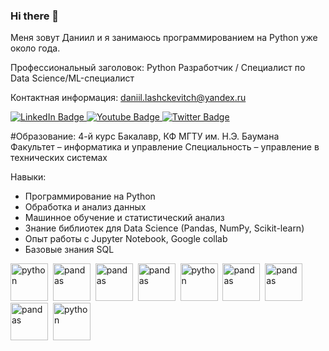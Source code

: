 ### Hi there 👋
Меня зовут Даниил и я занимаюсь программированием на Python уже около года.

Профессиональный заголовок: Python Разработчик / Специалист по Data Science/ML-специалист

Контактная информация: daniil.lashckevitch@yandex.ru
<div id="badges">
  <a href="https://t.me/Daniil_5t4Rt">
    <img src="https://img.shields.io/badge/Telegram-blue?logo=telegram&logoColor=white&style=for-the-badge" alt="LinkedIn Badge"/>
  </a>
  <a href="https://api.whatsapp.com/send?phone=79623724292">
    <img src="https://img.shields.io/badge/WhatsApp-bgreen?logo=whatsapp&logoColor=white&style=for-the-badge" alt="Youtube Badge"/>
  </a>
  <a href="your-twitter-URL">
    <img src="https://img.shields.io/badge/ВКонтакте-blue?logo=vk&logoColor=white&style=for-the-badge " alt="Twitter Badge"/>
  </a>
</div>

#Образование:
4-й курс Бакалавр, КФ МГТУ им. Н.Э. Баумана
Факультет – информатика и управление
Специальность – управление в технических системах

Навыки:
- Программирование на Python
- Обработка и анализ данных
- Машинное обучение и статистический анализ
- Знание библиотек для Data Science (Pandas, NumPy, Scikit-learn)
- Опыт работы с Jupyter Notebook, Google collab
- Базовые знания SQL

<img src="https://cdn.jsdelivr.net/gh/devicons/devicon/icons/python/python-original-wordmark.svg" title = "python" width = "60" height = "60"/>&nbsp;
<img src="https://cdn.jsdelivr.net/gh/devicons/devicon/icons/numpy/numpy-original-wordmark.svg" title = "pandas" width = "60" height = "60"/>&nbsp;
<img src="https://cdn.jsdelivr.net/gh/devicons/devicon/icons/pandas/pandas-original-wordmark.svg" title = "pandas"  width = "60" height = "60"/>&nbsp;
<img src="https://cdn.jsdelivr.net/gh/devicons/devicon/icons/tensorflow/tensorflow-original-wordmark.svg" title = "pandas"  width = "60" height = "60"/>&nbsp;
<img src="https://cdn.jsdelivr.net/gh/devicons/devicon/icons/mysql/mysql-original-wordmark.svg" title = "python"  width = "60" height = "60"/>&nbsp;
<img src="https://cdn.jsdelivr.net/gh/devicons/devicon/icons/jupyter/jupyter-original-wordmark.svg" title = "pandas"  width = "60" height = "60"/>&nbsp;
<img src="https://cdn.jsdelivr.net/gh/devicons/devicon/icons/matlab/matlab-original.svg" title = "pandas"  width = "60" height = "60"/>&nbsp;
<img src="https://cdn.jsdelivr.net/gh/devicons/devicon/icons/cplusplus/cplusplus-original.svg" title = "pandas"  width = "60" height = "60"/>&nbsp;
<img src="https://cdn.jsdelivr.net/gh/devicons/devicon/icons/c/c-original.svg" title = "python"  width = "60" height = "60"/>&nbsp;



<!--
**cdm4Ki90L1t/cdm4Ki90L1t** is a ✨ _special_ ✨ repository because its `README.md` (this file) appears on your GitHub profile.

Here are some ideas to get you started:

- 🔭 I’m currently working on ...
- 🌱 I’m currently learning ...
- 👯 I’m looking to collaborate on ...
- 🤔 I’m looking for help with ...
- 💬 Ask me about ...
- 📫 How to reach me: ...
- 😄 Pronouns: ...
- ⚡ Fun fact: ...
          

https://img.shields.io/badge/Telegram-blue?logo=telegram&logoColor=white&style=for-the-badge
https://img.shields.io/badge/ВКонтакте-blue?logo=vk&logoColor=white&style=for-the-badge          
-->
  
          
